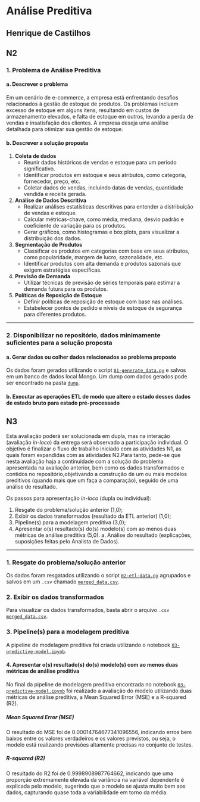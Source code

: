 # Análise Preditiva

## Henrique de Castilhos

## N2

### 1. Problema de Análise Preditiva

#### a. Descrever o problema

Em um cenário de e-commerce, a empresa está enfrentando desafios relacionados à gestão de estoque de produtos. Os problemas incluem excesso de estoque em alguns itens, resultando em custos de armazenamento elevados, e falta de estoque em outros, levando a perda de vendas e insatisfação dos clientes. A empresa deseja uma análise detalhada para otimizar sua gestão de estoque.

#### b. Descrever a solução proposta

1. **Coleta de dados**
   - Reunir dados históricos de vendas e estoque para um período significativo.
   - Identificar produtos em estoque e seus atributos, como categoria, fornecedor, preço, etc.
   - Coletar dados de vendas, incluindo datas de vendas, quantidade vendida e receita gerada.
2. **Análise de Dados Descritiva**
   - Realizar análises estatísticas descritivas para entender a distribuição de vendas e estoque.
   - Calcular métricas-chave, como média, mediana, desvio padrão e coeficiente de variação para os produtos.
   - Gerar gráficos, como histogramas e box plots, para visualizar a distribuição dos dados.
3. **Segmentação de Produtos**
   - Classificar os produtos em categorias com base em seus atributos, como popularidade, margem de lucro, sazonalidade, etc.
   - Identificar produtos com alta demanda e produtos sazonais que exigem estratégias específicas.
4. **Previsão de Demanda**
   - Utilizar técnicas de previsão de séries temporais para estimar a demanda futura para os produtos.
5. **Políticas de Reposição de Estoque**
   - Definir políticas de reposição de estoque com base nas análises.
   - Estabelecer pontos de pedido e níveis de estoque de segurança para diferentes produtos.

---

### 2. Disponibilizar no repositório, dados minimamente suficientes para a solução proposta

#### a. Gerar dados ou colher dados relacionados ao problema proposto

Os dados foram gerados utilizando o script [`01-generate_data.py`](./01-generate-data.py) e salvos em um banco de dados local Mongo. Um dump com dados gerados pode ser encontrado na pasta [`dump`](./dump/).

#### b. Executar as operações ETL de modo que altere o estado desses dados de estado bruto para estado pré-processado

## N3

Esta avaliação poderá ser solucionada em dupla, mas na interação (avaliação _in-loco_) da entrega será observado a participação individual. O objetivo é finalizar o fluxo de trabalho iniciado com as atividades N1, as quais foram expandidas com as atividades N2.Para tanto, pede-se que nesta avaliação haja a continuidade com a solução do problema apresentada na avaliação anterior, bem como os dados transformados e contidos no repositório,objetivando a construção de um ou mais modelos preditivos (quando mais que um faça a comparação), seguido de uma análise de resultado.

Os passos para apresentação _in-loco_ (dupla ou individual):

1. Resgate do problema/solução anterior (1,0);
2. Exibir os dados transformados (resultado da ETL anterior) (1,0);
3. Pipeline(s) para a modelagem preditiva (3,0);
4. Apresentar o(s) resultado(s) do(s) modelo(s) com ao menos duas métricas de análise preditiva (5,0).
   a. Análise do resultado (explicações, suposições feitas pelo Analista de Dados).

---

### 1. Resgate do problema/solução anterior

Os dados foram resgatados utilizando o script [`02-etl-data.py`](./02-etl-data.py) agrupados e salvos em um `.csv` chamado [`merged_data.csv`](./merged_data.csv).

### 2. Exibir os dados transformados

Para visualizar os dados transformados, basta abrir o arquivo `.csv` [`merged_data.csv`](./merged_data.csv).

### 3. Pipeline(s) para a modelagem preditiva

A pipeline de modelagem preditiva foi criada utilizando o notebook [`03-predictive-model.ipynb`](./03-predictive-model.ipynb).

#### 4. Apresentar o(s) resultado(s) do(s) modelo(s) com ao menos duas métricas de análise preditiva

No final da pipeline de modelagem preditiva encontrada no notebook [`03-predictive-model.ipynb`](./03-predictive-model.ipynb) foi realizado a avaliação do modelo utilizando duas métricas de análise preditiva, a Mean Squared Error (MSE) e a R-squared (R2).

##### Mean Squared Error (MSE)

O resultado do MSE foi de 0.00014764677341096556, indicando erros bem baixos entre os valores verdadeiros e os valores previstos, ou seja, o modelo está realizando previsões altamente precisas no conjunto de testes.

##### R-squared (R2)

O resultado do R2 foi de 0.9998908987764662, indicando que uma proporção extremamente elevada da variância na variável dependente é explicada pelo modelo, sugerindo que o modelo se ajusta muito bem aos dados, capturando quase toda a variabilidade em torno da média.
